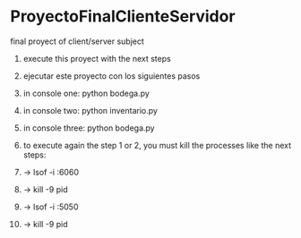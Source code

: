 # ProyectoFinalClienteServidor
final proyect of client/server subject

1. execute this proyect with the next steps
2. ejecutar este proyecto con los siguientes pasos

1. in console one: python bodega.py
2. in console two: python inventario.py
3. in console three: python bodega.py
4. to execute again the step 1 or 2, you must kill the processes like the next steps:

1. -> lsof -i :6060
2. -> kill -9 pid
3. -> lsof -i :5050
4. -> kill -9 pid
